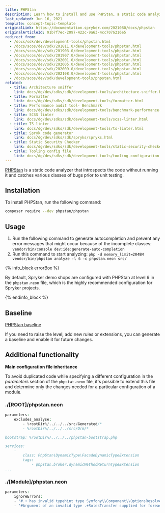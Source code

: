 ```yaml
---
title: PHPStan
description: Learn how to install and use PHPStan, a static code analyzer within your Spryker SDK projects.
last_updated: Jun 16, 2021
template: concept-topic-template
originalLink: https://documentation.spryker.com/2021080/docs/phpstan
originalArticleId: 91b7f7ec-2097-422c-9a63-4cc7076216e5
redirect_from:
  - /docs/sdk/dev/development-tools/phpstan.html
  - /docs/scos/dev/sdk/201811.0/development-tools/phpstan.html
  - /docs/scos/dev/sdk/201903.0/development-tools/phpstan.html
  - /docs/scos/dev/sdk/201907.0/development-tools/phpstan.html
  - /docs/scos/dev/sdk/202001.0/development-tools/phpstan.html
  - /docs/scos/dev/sdk/202005.0/development-tools/phpstan.html
  - /docs/scos/dev/sdk/202009.0/development-tools/phpstan.html
  - /docs/scos/dev/sdk/202108.0/development-tools/phpstan.html
  - /docs/scos/dev/sdk/development-tools/phpstan.html
related:
  - title: Architecture sniffer
    link: docs/dg/dev/sdks/sdk/development-tools/architecture-sniffer.html
  - title: Formatter
    link: docs/dg/dev/sdks/sdk/development-tools/formatter.html
  - title: Performance audit tool- Benchmark
    link: docs/dg/dev/sdks/sdk/development-tools/benchmark-performance-audit-tool.html
  - title: SCSS linter
    link: docs/dg/dev/sdks/sdk/development-tools/scss-linter.html
  - title: TS linter
    link: docs/dg/dev/sdks/sdk/development-tools/ts-linter.html
  - title: Spryk code generator
    link: docs/dg/dev/sdks/sdk/spryks/spryks.html
  - title: Static Security Checker
    link: docs/dg/dev/sdks/sdk/development-tools/static-security-checker.html
  - title: Tooling config file
    link: docs/dg/dev/sdks/sdk/development-tools/tooling-configuration-file.html
---
```


[PHPStan](https://github.com/phpstan/phpstan) is a static code analyzer that introspects the code without running it and catches various classes of bugs prior to unit testing.

## Installation

To install PHPStan, run the following command:

```bash
composer require --dev phpstan/phpstan
```

## Usage

1. Run the following command to generate autocompletion and prevent any error messages that might occur because of the incomplete classes:
`vendor/bin/console dev:ide:generate-auto-completion`
2. Run this command to start analyzing:
`php -d memory_limit=2048M vendor/bin/phpstan analyze -l 6 -c phpstan.neon src/`

{% info_block errorBox %}

By default, Spryker demo shops are configured with PHPStan at level 6 in the `phpstan.neon` file, which is the highly recommended configuration for Spryker projects. 

{% endinfo_block %}

## Baseline

[PHPStan baseline](https://phpstan.org/user-guide/baseline)

If you need to raise the level, add new rules or extensions, you can generate a baseline and enable it for future changes.

## Additional functionality

**Main configuration file inheritance**

To avoid duplicated code while specifying a different configuration in the _parameters_ section of the `phpstat.neon` file, it's possible to extend this file and determine only the changes needed for a particular configuration of a module.

### ./[ROOT]/phpstan.neon

```php
parameters:
    excludes_analyse:
        - %rootDir%/../../../src/Generated/*
        - %rootDir%/../../../src/Orm/*

bootstrap: %rootDir%/../../../phpstan-bootstrap.php

services:
    -
        class: PhpStan\DynamicType\FacadeDynamicTypeExtension
        tags:
            - phpstan.broker.dynamicMethodReturnTypeExtension
...
```

### ./[Module]/phpstan.neon

```php
parameters:
    ignoreErrors:
    - '#.+ has invalid typehint type Symfony\\Component\\OptionsResolver\\OptionsResolverInterface.#'
    - '#Argument of an invalid type .+RolesTransfer supplied for foreach, only iterables are supported.#'
```
